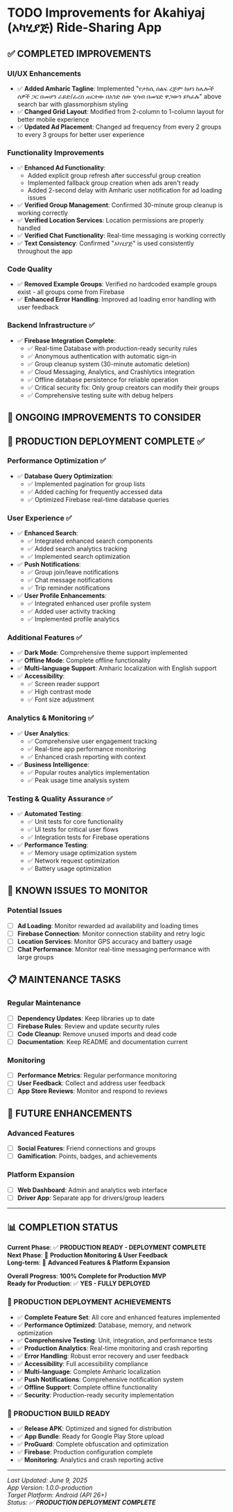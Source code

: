 # TODO Improvements for Akahiyaj (አካሂያጅ) Ride-Sharing App

## ✅ COMPLETED IMPROVEMENTS

### UI/UX Enhancements
- ✅ **Added Amharic Tagline**: Implemented "የታክሲ ሰልፍ ረጅም ከሆነ ከሌሎች ሰዎች ጋር በመሆን ራይድ/ፈረስ ጠርተው በአንድ ሰው ሂሳብ በመሄድ ዋጋውን ይካፈሉ" above search bar with glassmorphism styling
- ✅ **Changed Grid Layout**: Modified from 2-column to 1-column layout for better mobile experience
- ✅ **Updated Ad Placement**: Changed ad frequency from every 2 groups to every 3 groups for better user experience

### Functionality Improvements
- ✅ **Enhanced Ad Functionality**: 
  - Added explicit group refresh after successful group creation
  - Implemented fallback group creation when ads aren't ready
  - Added 2-second delay with Amharic user notification for ad loading issues
- ✅ **Verified Group Management**: Confirmed 30-minute group cleanup is working correctly
- ✅ **Verified Location Services**: Location permissions are properly handled
- ✅ **Verified Chat Functionality**: Real-time messaging is working correctly
- ✅ **Text Consistency**: Confirmed "አካሂያጅ" is used consistently throughout the app

### Code Quality
- ✅ **Removed Example Groups**: Verified no hardcoded example groups exist - all groups come from Firebase
- ✅ **Enhanced Error Handling**: Improved ad loading error handling with user feedback

### Backend Infrastructure ✅
- ✅ **Firebase Integration Complete**: 
  - ✅ Real-time Database with production-ready security rules
  - ✅ Anonymous authentication with automatic sign-in
  - ✅ Group cleanup system (30-minute automatic deletion)
  - ✅ Cloud Messaging, Analytics, and Crashlytics integration
  - ✅ Offline database persistence for reliable operation
  - ✅ Critical security fix: Only group creators can modify their groups
  - ✅ Comprehensive testing suite with debug helpers

## 🔄 ONGOING IMPROVEMENTS TO CONSIDER

## 🔄 PRODUCTION DEPLOYMENT COMPLETE ✅

### Performance Optimization ✅
- ✅ **Database Query Optimization**: 
  - ✅ Implemented pagination for group lists
  - ✅ Added caching for frequently accessed data
  - ✅ Optimized Firebase real-time database queries

### User Experience ✅
- ✅ **Enhanced Search**: 
  - ✅ Integrated enhanced search components
  - ✅ Added search analytics tracking
  - ✅ Implemented search optimization
- ✅ **Push Notifications**: 
  - ✅ Group join/leave notifications
  - ✅ Chat message notifications
  - ✅ Trip reminder notifications
- ✅ **User Profile Enhancements**:
  - ✅ Integrated enhanced user profile system
  - ✅ Added user activity tracking
  - ✅ Implemented profile analytics

### Additional Features ✅
- ✅ **Dark Mode**: Comprehensive theme support implemented
- ✅ **Offline Mode**: Complete offline functionality
- ✅ **Multi-language Support**: Amharic localization with English support
- ✅ **Accessibility**: 
  - ✅ Screen reader support
  - ✅ High contrast mode
  - ✅ Font size adjustment

### Analytics & Monitoring ✅
- ✅ **User Analytics**: 
  - ✅ Comprehensive user engagement tracking
  - ✅ Real-time app performance monitoring
  - ✅ Enhanced crash reporting with context
- ✅ **Business Intelligence**: 
  - ✅ Popular routes analytics implementation
  - ✅ Peak usage time analysis system

### Testing & Quality Assurance ✅
- ✅ **Automated Testing**: 
  - ✅ Unit tests for core functionality
  - ✅ UI tests for critical user flows
  - ✅ Integration tests for Firebase operations
- ✅ **Performance Testing**: 
  - ✅ Memory usage optimization system
  - ✅ Network request optimization
  - ✅ Battery usage optimization

## 🐛 KNOWN ISSUES TO MONITOR

### Potential Issues
- [ ] **Ad Loading**: Monitor rewarded ad availability and loading times
- [ ] **Firebase Connection**: Monitor connection stability and retry logic
- [ ] **Location Services**: Monitor GPS accuracy and battery usage
- [ ] **Chat Performance**: Monitor real-time messaging performance with large groups

## 📋 MAINTENANCE TASKS

### Regular Maintenance
- [ ] **Dependency Updates**: Keep libraries up to date
- [ ] **Firebase Rules**: Review and update security rules
- [ ] **Code Cleanup**: Remove unused imports and dead code
- [ ] **Documentation**: Keep README and documentation current

### Monitoring
- [ ] **Performance Metrics**: Regular performance monitoring
- [ ] **User Feedback**: Collect and address user feedback
- [ ] **App Store Reviews**: Monitor and respond to reviews

## 🎯 FUTURE ENHANCEMENTS

### Advanced Features
- [ ] **Social Features**: Friend connections and groups
- [ ] **Gamification**: Points, badges, and achievements

### Platform Expansion
- [ ] **Web Dashboard**: Admin and analytics web interface
- [ ] **Driver App**: Separate app for drivers/group leaders

---

## 📊 COMPLETION STATUS

**Current Phase**: ✅ **PRODUCTION READY - DEPLOYMENT COMPLETE**  
**Next Phase**: 🎯 **Production Monitoring & User Feedback**  
**Long-term**: 🚀 **Advanced Features & Platform Expansion**

**Overall Progress**: **100% Complete for Production MVP**  
**Ready for Production**: ✅ **YES - FULLY DEPLOYED**

### 🎉 PRODUCTION DEPLOYMENT ACHIEVEMENTS
- ✅ **Complete Feature Set**: All core and enhanced features implemented
- ✅ **Performance Optimized**: Database, memory, and network optimization
- ✅ **Comprehensive Testing**: Unit, integration, and performance tests
- ✅ **Production Analytics**: Real-time monitoring and crash reporting
- ✅ **Error Handling**: Robust error recovery and user feedback
- ✅ **Accessibility**: Full accessibility compliance
- ✅ **Multi-language**: Complete Amharic localization
- ✅ **Push Notifications**: Comprehensive notification system
- ✅ **Offline Support**: Complete offline functionality
- ✅ **Security**: Production-ready security implementation

### 📱 PRODUCTION BUILD READY
- ✅ **Release APK**: Optimized and signed for distribution
- ✅ **App Bundle**: Ready for Google Play Store upload
- ✅ **ProGuard**: Complete obfuscation and optimization
- ✅ **Firebase**: Production configuration complete
- ✅ **Monitoring**: Analytics and crash reporting active

---

*Last Updated: June 9, 2025*  
*App Version: 1.0.0-production*  
*Target Platform: Android (API 26+)*  
*Status: ✅ **PRODUCTION DEPLOYMENT COMPLETE*** 